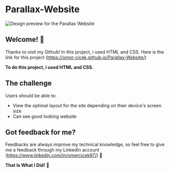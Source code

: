 # Parallax-Website

![Design preview for the Parallax Website](New-Recording-3_22_2022_-11_37_52-PM.gif)

## Welcome! 👋

Thanks to visit my Github! In this project, i used HTML and CSS. Here is the link for this project (https://omer-cicek.github.io/Parallax-Website/)

**To do this project, i used HTML and CSS.**

## The challenge

Users should be able to:

- View the optimal layout for the site depending on their device's screen size
- Can see good looking website

## Got feedback for me?

Feedbacks are always improve my technical knowledge, so feel free to give me a feedback through my LinkedIn account (https://www.linkedin.com/in/omercicek97/) 🙌

**That Is What I Did!** 🚀
